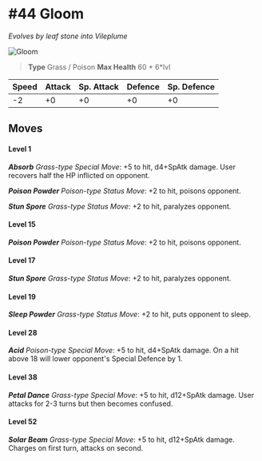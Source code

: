 # #44 Gloom
*Evolves by leaf stone into Vileplume*

![Gloom](https://img.pokemondb.net/sprites/home/normal/1x/gloom.png)

> **Type** Grass / Poison
> **Max Health** 60 + 6\*lvl

| Speed | Attack | Sp. Attack | Defence | Sp. Defence |
| ----- | ------ | ---------- | ------- | ----------- |
| -2 | +0 | +0 | +0 | +0 |

## Moves
#### Level 1

***Absorb** Grass-type Special Move*: +5 to hit, d4+SpAtk damage. User recovers half the HP inflicted on opponent.

***Poison Powder** Poison-type Status Move*: +2 to hit, poisons opponent.

***Stun Spore** Grass-type Status Move*: +2 to hit, paralyzes opponent.
#### Level 15

***Poison Powder** Poison-type Status Move*: +2 to hit, poisons opponent.
#### Level 17

***Stun Spore** Grass-type Status Move*: +2 to hit, paralyzes opponent.
#### Level 19

***Sleep Powder** Grass-type Status Move*: +2 to hit, puts opponent to sleep.
#### Level 28

***Acid** Poison-type Special Move*: +5 to hit, d4+SpAtk damage. On a hit above 18 will lower opponent's Special Defence by 1.
#### Level 38

***Petal Dance** Grass-type Special Move*: +5 to hit, d12+SpAtk damage. User attacks for 2-3 turns but then becomes confused.
#### Level 52

***Solar Beam** Grass-type Special Move*: +5 to hit, d12+SpAtk damage. Charges on first turn, attacks on second.

